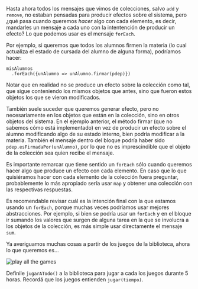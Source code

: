 Hasta ahora todos los mensajes que vimos de colecciones, salvo `add` y `remove`, no estaban pensadas para producir efectos sobre el sistema, pero ¿qué pasa cuando queremos *hacer* algo con cada elemento, es decir, mandarles un mensaje a cada uno con la intentención de producir un efecto? Lo que podemos usar es el mensaje `forEach`.

Por ejemplo, si queremos que todos los alumnos firmen la materia (lo cual actualiza el estado de cursada del alumno de alguna forma), podríamos hacer:

```wollok
misAlumnos
  .forEach({unAlumno => unAlumno.firmar(pdep)})
```

Notar que en realidad no se produce un efecto sobre la colección como tal, que sigue conteniendo los mismos objetos que antes, sino que fueron estos objetos los que se vieron modificados. 

También suele suceder que queremos generar efecto, pero no necesariamente en los objetos que están en la colección, sino en otros objetos del sistema. En el ejemplo anterior, el método firmar (que no sabemos cómo está implementado) en vez de producir un efecto sobre el alumno modificando algo de su estado interno, bien podría modificar a la materia. También el mensaje dentro del bloque podría haber sido `pdep.esFirmadaPor(unAlumno)`, por lo que no es imprescindible que el objeto de la colección sea quien recibe el mensaje.

Es importante remarcar que tiene sentido un `forEach` sólo cuando queremos hacer algo que produce un efecto con cada elemento. En caso que lo que quisiéramos hacer con cada elemento de la colección fuera preguntar, probablemente lo más apropiado sería usar  `map` y obtener una colección con las respectivas respuestas. 

Es recomendable revisar cuál es la intención final con la que estamos usando un `forEach`, porque muchas veces podríamos usar mejores abstracciones. Por ejemplo, si bien se podría usar un `forEach` y en el bloque ir sumando los valores que surgen de alguna tarea en la que se involucra a los objetos de la colección, es más simple usar directamente el mensaje `sum`.

Ya averiguamos muchas cosas a partir de los juegos de la biblioteca, ahora lo que queremos es...

![play all the games](http://s2.quickmeme.com/img/eb/eb453777d7faf7608ba6fca4b24a4ea7374756b53813895b7273bd7076c16cc0.jpg)

Definile `jugarATodo()` a la biblioteca para jugar a cada los juegos durante 5 horas. Recordá que los juegos entienden `jugar(tiempo)`.